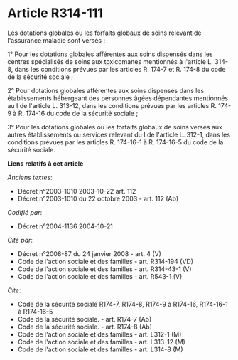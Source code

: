 # Article R314-111

Les dotations globales ou les forfaits globaux de soins relevant de l'assurance maladie sont versés :

1° Pour les dotations globales afférentes aux soins dispensés dans les centres spécialisés de soins aux toxicomanes
mentionnés à l'article L. 314-8, dans les conditions prévues par les articles R. 174-7 et R. 174-8 du code de la sécurité
sociale ;

2° Pour dotations globales afférentes aux soins dispensés dans les établissements hébergeant des personnes âgées dépendantes
mentionnés au I de l'article L. 313-12, dans les conditions prévues par les articles R. 174-9 à R. 174-16 du code de la
sécurité sociale ;

3° Pour les dotations globales ou les forfaits globaux de soins versés aux autres établissements ou services relevant du I de
l'article L. 312-1, dans les conditions prévues par les articles R. 174-16-1 à R. 174-16-5 du code de la sécurité sociale.

**Liens relatifs à cet article**

_Anciens textes_:

  - Décret n°2003-1010 2003-10-22 art. 112
  - Décret n°2003-1010 du 22 octobre 2003 - art. 112 (Ab)

_Codifié par_:

  - Décret n°2004-1136 2004-10-21

_Cité par_:

  - Décret n°2008-87 du 24 janvier 2008 - art. 4 (V)
  - Code de l'action sociale et des familles - art. R314-194 (VD)
  - Code de l'action sociale et des familles - art. R314-43-1 (V)
  - Code de l'action sociale et des familles - art. R543-1 (V)

_Cite_:

  - Code de la sécurité sociale R174-7, R174-8, R174-9 à R174-16, R174-16-1 à R174-16-5
  - Code de la sécurité sociale. - art. R174-7 (Ab)
  - Code de la sécurité sociale. - art. R174-8 (Ab)
  - Code de l'action sociale et des familles - art. L312-1 (M)
  - Code de l'action sociale et des familles - art. L313-12 (M)
  - Code de l'action sociale et des familles - art. L314-8 (M)
